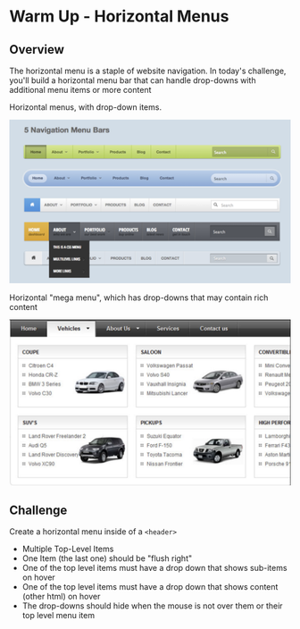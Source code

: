 # Warm Up - Horizontal Menus

## Overview

The horizontal menu is a staple of website navigation.  In today's challenge, you'll build a horizontal menu bar that can handle drop-downs with additional menu items or more content

Horizontal menus, with drop-down items.

![Menus](menu.png)

Horizontal "mega menu", which has drop-downs that may contain rich content

![Mega Menu](mega-menu.png)

## Challenge

Create a horizontal menu inside of a `<header>`

- Multiple Top-Level Items
- One Item (the last one) should be "flush right"
- One of the top level items must have a drop down that shows sub-items on hover
- One of the top level items must have a drop down that shows content (other html) on hover
- The drop-downs should hide when the mouse is not over them or their top level menu item

